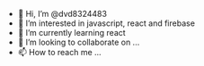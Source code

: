 - 👋 Hi, I’m @dvd8324483
- 👀 I’m interested in javascript, react and firebase
- 🌱 I’m currently learning react
- 💞️ I’m looking to collaborate on ...
- 📫 How to reach me ...

<!---
dvd8324483/dvd8324483 is a ✨ special ✨ repository because its `README.md` (this file) appears on your GitHub profile.
You can click the Preview link to take a look at your changes.
--->
